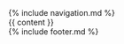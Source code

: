 <!DOCTYPE html>
<html>
  <head>
    <meta http-equiv="content-type" content="text/html; charset=utf-8" />
    <meta name="viewport" content="width=device-width, initial-scale=1.0" />
    <title>{{ page.title }}</title>
    <link rel="fluid-icon" href="/fluidicon.png" />
    <link rel="apple-touch-icon" sizes="57x57" href="/images/apple-touch-icon-114.png" />
    <link rel="apple-touch-icon" sizes="114x114" href="/images/apple-touch-icon-114.png" />
    <link rel="apple-touch-icon" sizes="72x72" href="/images/apple-touch-icon-144.png" />
    <link rel="apple-touch-icon" sizes="144x144" href="/images/apple-touch-icon-144.png" />
    <link rel="icon" type="image/x-icon" href="/images/favicon.ico" />
    <link rel="stylesheet" href="/bootstrap-3.0.3/css/bootstrap.min.css" />
    <link rel="stylesheet" href="/css/style.css" />
    <script src="/js/jquery-2.1.1.min.js"></script>
    <script src="/bootstrap-3.0.3/js/bootstrap.min.js"></script>
  </head>
  <body>
    <div>
      {% include navigation.md %}
    </div>
    {{ content }}
    <div class="container footer">
      {% include footer.md %}
    </div>
  </body>
</html>
